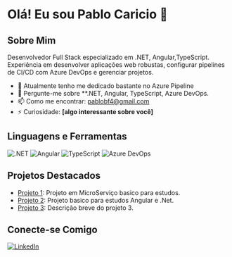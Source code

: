 # Olá! Eu sou Pablo Caricio 👋

## Sobre Mim

Desenvolvedor Full Stack especializado em .NET, Angular,TypeScript. Experiência em desenvolver aplicações web robustas, configurar pipelines de CI/CD com Azure DevOps e gerenciar projetos.

- 🌱 Atualmente tenho me dedicado bastante no Azure Pipeline
- 💬 Pergunte-me sobre **.NET, Angular, TypeScript, Azure DevOps.
- 📫 Como me encontrar: pablobf4@gmail.com
- ⚡ Curiosidade: **[algo interessante sobre você]**

## Linguagens e Ferramentas

![.NET](https://img.shields.io/badge/-dotnet-512BD4?style=flat&logo=dotnet&logoColor=white)
![Angular](https://img.shields.io/badge/-Angular-DD0031?style=flat&logo=angular&logoColor=white)
![TypeScript](https://img.shields.io/badge/-TypeScript-3178C6?style=flat&logo=typescript&logoColor=white)
![Azure DevOps](https://img.shields.io/badge/-Azure%20DevOps-0078D7?style=flat&logo=azure-devops&logoColor=white)

## Projetos Destacados

- [Projeto 1](https://github.com/pablobf4/Loja_MicroServico): Projeto em MicroServiço basico para estudos.
- [Projeto 2](https://github.com/pablobf4/Projeto-Teste): Projeto basico para estudos Angular e .Net.
- [Projeto 3](https://github.com/seuusuario/projeto3): Descrição breve do projeto 3.

## Conecte-se Comigo

[![LinkedIn](https://img.shields.io/badge/-LinkedIn-0A66C2?style=flat&logo=linkedin&logoColor=white)](https://www.linkedin.com/in/pablo-caricio)

